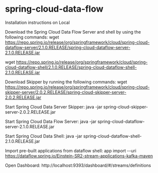 # spring-cloud-data-flow

Installation instructions on Local

Download the Spring Cloud Data Flow Server and shell by using the following commands:
wget https://repo.spring.io/release/org/springframework/cloud/spring-cloud-dataflow-server/2.1.0.RELEASE/spring-cloud-dataflow-server-2.1.0.RELEASE.jar

wget https://repo.spring.io/release/org/springframework/cloud/spring-cloud-dataflow-shell/2.1.0.RELEASE/spring-cloud-dataflow-shell-2.1.0.RELEASE.jar

Download Skipper by running the following commands:
wget https://repo.spring.io/release/org/springframework/cloud/spring-cloud-skipper-server/2.0.2.RELEASE/spring-cloud-skipper-server-2.0.2.RELEASE.jar

Start Spring Cloud Data Server Skipper:
java -jar spring-cloud-skipper-server-2.0.2.RELEASE.jar

Start Spring Cloud Data Flow Server:
java -jar spring-cloud-dataflow-server-2.1.0.RELEASE.jar

Start Spring Cloud Data Shell:
java -jar spring-cloud-dataflow-shell-2.1.0.RELEASE.jar

Import pre-built applications from dataflow shell:
app import --uri https://dataflow.spring.io/Einstein-SR2-stream-applications-kafka-maven

Open Dashboard:
http://localhost:9393/dashboard/#/streams/definitions
